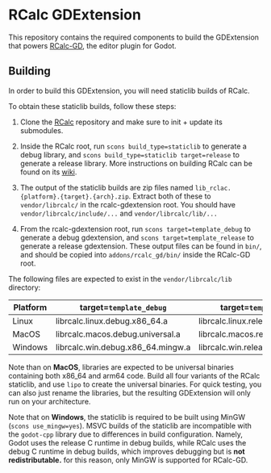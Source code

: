 # RCalc GDExtension

This repository contains the required components to build the GDExtension that powers [RCalc-GD](https://github.com/gelvinp/rcalc-gd), the editor plugin for Godot.

## Building

In order to build this GDExtension, you will need staticlib builds of RCalc.

To obtain these staticlib builds, follow these steps:

1. Clone the [RCalc](https://github.com/gelvinp/rcalc) repository and make sure to init + update its submodules.

2. Inside the RCalc root, run `scons build_type=staticlib` to generate a debug library, and `scons build_type=staticlib target=release` to generate a release library. More instructions on building RCalc can be found on its [wiki](https://github.com/gelvinp/rcalc/wiki).

3. The output of the staticlib builds are zip files named `lib_rclac.{platform}.{target}.{arch}.zip`. Extract both of these to `vendor/librcalc/` in the rcalc-gdextension root. You should have `vendor/librcalc/include/...` and `vendor/librcalc/lib/...`

4. From the rcalc-gdextension root, run `scons target=template_debug` to generate a debug gdextension, and `scons target=template_release` to generate a release gdextension. These output files can be found in `bin/`, and should be copied into `addons/rcalc_gd/bin/` inside the RCalc-GD root.

The following files are expected to exist in the `vendor/librcalc/lib` directory:

| Platform | target=`template_debug`           | target=`template_release`           |
| -------- | --------------------------------- | ----------------------------------- |
| Linux    | librcalc.linux.debug.x86_64.a     | librcalc.linux.release.x86_64.a     |
| MacOS    | librcalc.macos.debug.universal.a  | librcalc.macos.release.universal.a  |
| Windows  | librcalc.win.debug.x86_64.mingw.a | librcalc.win.release.x86_64.mingw.a |

Note than on **MacOS**, libraries are expected to be universal binaries containing both x86_64 and arm64 code. Build all four variants of the RCalc staticlib, and use `lipo` to create the universal binaries. For quick testing, you can also just rename the libraries, but the resulting GDExtension will only run on your architecture.

Note that on **Windows**, the staticlib is required to be built using MinGW (`scons use_mingw=yes`). MSVC builds of the staticlib are incompatible with the `godot-cpp` library due to differences in build configuration. Namely, Godot uses the release C runtime in debug builds, while RCalc uses the debug C runtime in debug builds, which improves debugging but is **not redistributable.** for this reason, only MinGW is supported for RCalc-GD.
